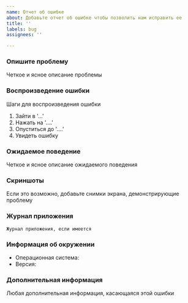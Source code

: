 ```yaml
---
name: Отчет об ошибке
about: Добавьте отчет об ошибке чтобы позволить нам исправить ее
title: ''
labels: bug
assignees: ''

---
```


### Опишите проблему
Четкое и ясное описание проблемы

### Воспроизведение ошибки
Шаги для воспроизведения ошибки
1. Зайти в '...'
2. Нажать на '....'
3. Опуститься до '....'
4. Увидеть ошибку

### Ожидаемое поведение
Четкое и ясное описание ожидаемого поведения

### Скриншоты
Если это возможно, добавьте снимки экрана, демонстрирующие проблему

### Журнал приложения
```
Журнал приложения, если имеется
```

### Информация об окружении
 - Операционная система: 
 - Версия: 

### Дополнительная информация
Любая дополнительная информация, касающаяся этой ошибки
